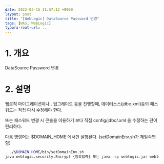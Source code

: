 ```yaml
---
date: 2022-02-15 11:57:12 +0900
layout: post
title: "[WebLogic] DataSource Password 변경"
tags: [WAS, WebLogic]
typora-root-url: ..
---
```



# 1. 개요

DataSource Password 변경



# 2. 설명

웹로직 마이그레이션이나.. 업그레이드 등을 진행할때, 데이터소스(jdbc.xml)등의 패스워드는 직접 다시 수정해야 한다.

또는 패스워드 변경 시 콘솔을 이용하기 보다 직접 config/jdbc/.xml 을 수정하는 편이 편리하다.



다음 명령어는 $DOMAIN_HOME 에서만 실행된다. (setDomainEnv.sh가 제일속편함)

```sh
. ./$DOMAIN_HOME/bin/setDomainEnv.sh
java weblogic.security.Encrypt {암호입력} 또는 java -cp weblogic.jar weblogic.security.Encrypt {암호입력}
```

